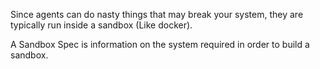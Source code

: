 Since agents can do nasty things that may break your system, they are typically run inside a sandbox (Like docker).

A Sandbox Spec is information on the system required in order to build a sandbox.
